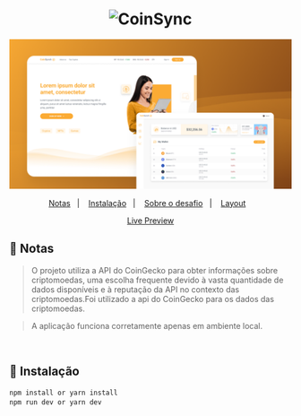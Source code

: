 <h1 align="center">
  <img alt="CoinSync" title="CoinSync" src=".github/logo-coinsync.png" width="200" />
</h1>

![Layout do coinsynch](./.github/capa-coinsync.png)

<p align="center">
  <a href="#-notas">Notas</a>&nbsp;&nbsp;&nbsp;|&nbsp;&nbsp;&nbsp;
  <a href="#-instalação">Instalação</a>&nbsp;&nbsp;&nbsp;|&nbsp;&nbsp;&nbsp;
  <a href="#-sobre-o-desafio">Sobre o desafio</a>&nbsp;&nbsp;&nbsp;|&nbsp;&nbsp;&nbsp;
  <a href="#-layout">Layout</a>&nbsp;&nbsp;&nbsp;
</p>

<p align="center">
  <a href="coinsynch-nu.vercel.app">Live Preview</a>
</p>

## 📝 Notas
> O projeto utiliza a API do CoinGecko para obter informações sobre criptomoedas, uma escolha frequente devido à vasta quantidade de dados disponíveis e à reputação da API no contexto das criptomoedas.Foi utilizado a api do CoinGecko  para os dados das criptomoedas.

> A aplicação funciona corretamente apenas em ambiente local.

<br />

## 💾 Instalação

```bash
npm install or yarn install
npm run dev or yarn dev
```
<br />